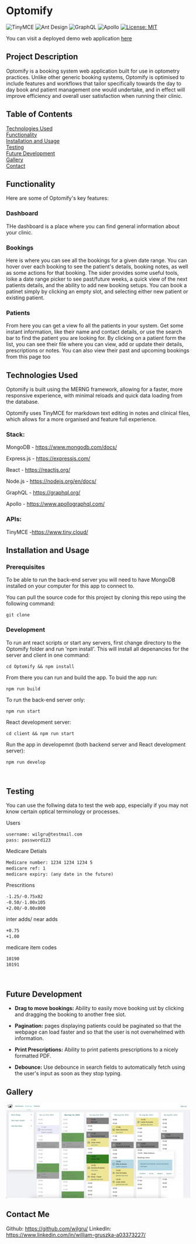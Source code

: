# Optomify

![TinyMCE](https://img.shields.io/badge/API-TinyMCE-Blue)
![Ant Design](https://img.shields.io/badge/CSS-AntDesign-green)
![GraphQL](https://img.shields.io/badge/node-GraphQL-orange)
![Apollo](https://img.shields.io/badge/node-Apollo-orange)
[![License: MIT](https://img.shields.io/badge/License-MIT-yellow.svg)](https://opensource.org/licenses/MIT)

<!-- ## Deployed web address -->

You can visit a deployed demo web application [here](https://optomify.herokuapp.com/)
<br>

## Project Description

Optomify is a booking system web application built for use in optometry practices. Unlike other generic booking systems, Optomify is optimised to include features and workflows that tailor specifically towards the day to day book and patient management one would undertake, and in effect will improve efficiency and overall user satisfaction when running their clinic. 
<br>

## Table of Contents

[Technologies Used](#Technologies)  
[Functionality](#Functionality)  
[Installation and Usage](#Installation)  
[Testing](#Testing)  
[Future Development](#Future)  
[Gallery](#Gallery)  
[Contact](#Contact) 

<a name="Functionality"></a>

## Functionality
Here are some of Optomify's key features:

### Dashboard
THe dashboard is a place where you can find general information about your clinic. 

### Bookings
Here is where you can see all the bookings for a given date range. You can hover over each booking to see the patient's details, booking notes, as well as some actions for that booking. The sider provides some useful tools, loike a date range picker to see past/future weeks, a quick view of the next patients details, and the ability to add new booking setups. You can book a patinet simply by clicking an empty slot, and selecting either new patient or existing patient. 

### Patients
From here you can get a view fo all the patients in your system. Get some instant information, like their name and contact details, or use the search bar to find the patient you are looking for. By clicking on a patient form the list, you can see their file where you can view, add or update their details, prescriptions or notes. You can also view their past and upcoming bookings from this page too 
<br>

<a name="Technologies"></a>

## Technologies Used

Optomify is built using the MERNG framework, allowing for a faster, more responsive experience, with minimal reloads and quick data loading from the database. 

Optomify uses TinyMCE for markdown text editing in notes and clinical files, which allows for a more organised and feature full experience. 

### Stack:
MongoDB - https://www.mongodb.com/docs/

Express.js - https://expressjs.com/

React - https://reactjs.org/

Node.js - https://nodejs.org/en/docs/

GraphQL - https://graphql.org/

Apollo - https://www.apollographql.com/

### APIs:

TinyMCE -https://www.tiny.cloud/
<br>

[comment]: <> (### Other:)

[comment]: <> (Debounce - https://www.npmjs.com/package/debounce)

<a name="Installation"></a>

## Installation and Usage

### Prerequisites

To be able to run the back-end server you will need to have MongoDB installed on your computer for this app to connect to.  

You can pull the source code for this project by cloning this repo using the following command: 
 
```
git clone
```

### Development

To run ant react scripts or start any servers, first change directory to the Optomify folder and run 'npm install'. This will install all depenancies for the server and client in one command:
 
```
cd Optomify && npm install
```

From there you can run and build the app. To buid the app run:

```
npm run build
```

To run the back-end server only:

```
npm run start
```

React development server:

```
cd client && npm run start
```

Run the app in developemnt (both backend server and React development server):

```
npm run develop
```
<br>

<a name="Testing"></a>

## Testing

You can use the follwing data to test the web app, especially if you may not know certain optical terminology or processes.

Users 
```
username: wilgru@testmail.com
pass: password123
```

Medicare Detials
```
Medicare number: 1234 1234 1234 5
medicare ref: 1
medicare expiry: (any date in the future)
```

Prescritions
```
-1.25/-0.75x82
-0.50/-1.00x105
+2.00/-0.00x000
```

inter adds/ near adds
```
+0.75
+1.00
```

medicare item codes
```
10190
10191
```
<br>

<a name="Future"></a>

## Future Development

- <strong>Drag to move bookings:</strong> Ability to easily move booking ust by clicking and dragging the booking to another free slot.

- <strong>Pagination:</strong> pages displaying patients could be paginated so that the webpage can load faster and so that the user is not overwhelmed with information.

- <strong>Print Prescriptions:</strong> Ability to print patients prescriptions to a nicely formatted PDF.
  <br>

- <strong>Debounce:</strong> Use debounce in search fields to automatically fetch using the user's input as soon as they stop typing.
  <br>

<a name="Gallery"></a>

## Gallery

![image](https://github.com/wilgru/Optomify/blob/main/img_1.png)
<br>

<a name="Contact"></a>

## Contact Me

Github: https://github.com/wilgru/
LinkedIn: https://www.linkedin.com/in/william-gruszka-a03373227/

